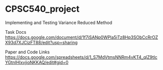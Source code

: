 # CPSC540_project
Implementing and Testing Variance Reduced Method

Task Docs
https://docs.google.com/document/d/1f7iSANp0WPla5iTz8Hp3SObCcRrOZX93d7XJCizFT88/edit?usp=sharing


Paper and Code Links
https://docs.google.com/spreadsheets/d/1_S7MdVtmsNNRm4vKT4_qlZ9tlcYGtnIHlxvjioNKKAQ/edit#gid=0
